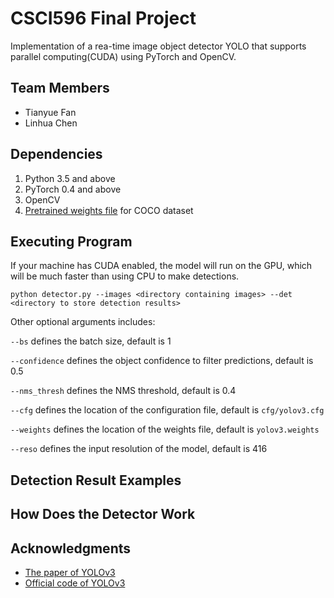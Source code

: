 # CSCI596 Final Project

Implementation of a rea-time image object detector YOLO that supports parallel computing(CUDA) using PyTorch and OpenCV.

## Team Members

* Tianyue Fan
* Linhua Chen

## Dependencies

1. Python 3.5 and above
2. PyTorch 0.4 and above
3. OpenCV
4. [Pretrained weights file](https://pjreddie.com/media/files/yolov3.weights) for COCO dataset

## Executing Program

If your machine has CUDA enabled, the model will run on the GPU, which will be much faster than using CPU to make detections.
```
python detector.py --images <directory containing images> --det <directory to store detection results>
```
Other optional arguments includes:

`--bs` defines the batch size, default is 1

`--confidence` defines the object confidence to filter predictions, default is 0.5

`--nms_thresh` defines the NMS threshold, default is 0.4

`--cfg` defines the location of the configuration file, default is `cfg/yolov3.cfg`

`--weights` defines the location of the weights file, default is `yolov3.weights`

`--reso` defines the input resolution of the model, default is 416

## Detection Result Examples

## How Does the Detector Work

## Acknowledgments

* [The paper of YOLOv3](https://pjreddie.com/media/files/papers/YOLOv3.pdf)
* [Official code of YOLOv3](https://github.com/pjreddie/darknet)